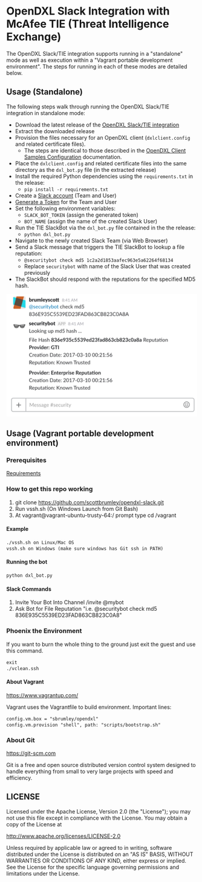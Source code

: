 # OpenDXL Slack Integration with McAfee TIE (Threat Intelligence Exchange)

The OpenDXL Slack/TIE integration supports running in a "standalone" mode as well as execution within a
"Vagrant portable development environment". The steps for running in each of these
modes are detailed below.

## Usage (Standalone)

The following steps walk through running the OpenDXL Slack/TIE integration in standalone mode:

* Download the latest release of the [OpenDXL Slack/TIE integration](https://github.com/scottbrumley/opendxl-slack/releases/latest)
* Extract the downloaded release
* Provision the files necessary for an OpenDXL client (`dxlclient.config` and related certificate files).
  * The steps are identical to those described in the [OpenDXL Client Samples Configuration](https://opendxl.github.io/opendxl-client-python/pydoc/sampleconfig.html) documentation.
* Place the `dxlclient.config` and related certificate files into the same directory as the `dxl_bot.py` file (in the extracted release)
* Install the required Python dependencies using the `requirements.txt` in the release:
  * `pip install -r requirements.txt`
* Create a [Slack account](https://slack.com/create) (Team and User)
* [Generate a Token](https://api.slack.com/custom-integrations/legacy-tokens) for the Team and User
* Set the following environment variables:
  * `SLACK_BOT_TOKEN` (assign the generated token)
  * `BOT_NAME` (assign the name of the created Slack User)
* Run the TIE SlackBot via the `dxl_bot.py` file contained in the the release:
  * `python dxl_bot.py`
* Navigate to the newly created Slack Team (via Web Browser)
* Send a Slack message that triggers the TIE SlackBot to lookup a file reputation:
  * `@securitybot check md5 1c2a2d1853aafec963e5a62264f68134`
  * Replace `securitybot` with name of the Slack User that was created previously
* The SlackBot should respond with the reputations for the specified MD5 hash.

![Slack Example](docs/images/slackexample.png)

## Usage (Vagrant portable development environment)

### Prerequisites
 [Requirements](docs/requirements.md)

### How to get this repo working

1. git clone https://github.com/scottbrumley/opendxl-slack.git
2. Run vssh.sh (On Windows Launch from Git Bash)
3. At vagrant@vagrant-ubuntu-trusty-64:/ prompt type cd /vagrant

#### Example
```
./vssh.sh on Linux/Mac OS
vssh.sh on Windows (make sure windows has Git ssh in PATH)
```

#### Running the bot
```
python dxl_bot.py
```

#### Slack Commands
1. Invite Your Bot Into Channel /invite @mybot
2. Ask Bot for File Reputation "i.e. @securitybot check md5 836E935C5539ED23FAD863CB823C0A8"

### Phoenix the Environment
If you want to burn the whole thing to the ground just exit the guest and use this command.
```
exit
./vclean.ssh
```

#### About Vagrant
https://www.vagrantup.com/

Vagrant uses the Vagrantfile to build environment.  Important lines:
```
config.vm.box = "sbrumley/opendxl"
config.vm.provision "shell", path: "scripts/bootstrap.sh"
```

### About Git
https://git-scm.com

Git is a free and open source distributed version control system designed to handle everything from small to very large projects with speed and efficiency.

## LICENSE

Licensed under the Apache License, Version 2.0 (the "License"); you may not use this file except in compliance with the License. You may obtain a copy of the License at

http://www.apache.org/licenses/LICENSE-2.0

Unless required by applicable law or agreed to in writing, software distributed under the License is distributed on an "AS IS" BASIS, WITHOUT WARRANTIES OR CONDITIONS OF ANY KIND, either express or implied. See the License for the specific language governing permissions and limitations under the License.
